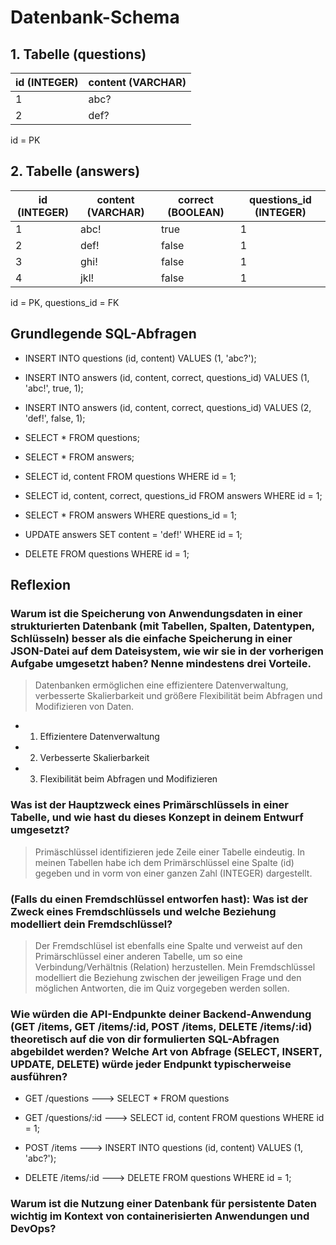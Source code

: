 # Datenbank-Schema

## 1. Tabelle (questions)

| id (INTEGER) | content (VARCHAR) |
| ------------ | ----------------- |
| 1 | abc? |
| 2 | def? |

id = PK

## 2. Tabelle (answers)

| id (INTEGER) | content (VARCHAR) | correct (BOOLEAN) | questions_id (INTEGER) |
| ------------ | ----------------- | ----------------- | ---------------------- |
| 1 | abc! | true | 1 |
| 2 | def! | false | 1 |
| 3 | ghi! | false | 1 |
| 4 | jkl! | false | 1 |

id = PK, questions_id = FK

## Grundlegende SQL-Abfragen

* INSERT INTO questions (id, content) VALUES (1, 'abc?');

* INSERT INTO answers (id, content, correct, questions_id) VALUES (1, 'abc!', true, 1);

* INSERT INTO answers (id, content, correct, questions_id) VALUES (2, 'def!', false, 1);

* SELECT * FROM questions;

* SELECT * FROM answers;

* SELECT id, content FROM questions WHERE id = 1;

* SELECT id, content, correct, questions_id FROM answers WHERE id = 1;

* SELECT * FROM answers WHERE questions_id = 1;

* UPDATE answers SET content = 'def!' WHERE id = 1;

* DELETE FROM questions WHERE id = 1;

## Reflexion

### **Warum ist die Speicherung von Anwendungsdaten in einer strukturierten Datenbank (mit Tabellen, Spalten, Datentypen, Schlüsseln) besser als die einfache Speicherung in einer JSON-Datei auf dem Dateisystem, wie wir sie in der vorherigen Aufgabe umgesetzt haben? Nenne mindestens drei Vorteile.**

> Datenbanken ermöglichen eine effizientere Datenverwaltung, verbesserte Skalierbarkeit und größere Flexibilität beim Abfragen und Modifizieren von Daten.

* 1. Effizientere Datenverwaltung

* 2. Verbesserte Skalierbarkeit

* 3. Flexibilität beim Abfragen und Modifizieren

### **Was ist der Hauptzweck eines Primärschlüssels in einer Tabelle, und wie hast du dieses Konzept in deinem Entwurf umgesetzt?**

> Primäschlüssel identifizieren jede Zeile einer Tabelle eindeutig. In meinen Tabellen habe ich dem Primärschlüssel eine Spalte (id) gegeben und in vorm von einer ganzen Zahl (INTEGER) dargestellt.

### **(Falls du einen Fremdschlüssel entworfen hast): Was ist der Zweck eines Fremdschlüssels und welche Beziehung modelliert dein Fremdschlüssel?**

> Der Fremdschlüsel ist ebenfalls eine Spalte und verweist auf den Primärschlüssel einer anderen Tabelle, um so eine Verbindung/Verhältnis (Relation) herzustellen. Mein Fremdschlüssel modelliert die Beziehung zwischen der jeweiligen Frage und den möglichen Antworten, die im Quiz vorgegeben werden sollen.

### **Wie würden die API-Endpunkte deiner Backend-Anwendung (GET /items, GET /items/:id, POST /items, DELETE /items/:id) theoretisch auf die von dir formulierten SQL-Abfragen abgebildet werden? Welche Art von Abfrage (SELECT, INSERT, UPDATE, DELETE) würde jeder Endpunkt typischerweise ausführen?**

* GET /questions ---> SELECT * FROM questions

* GET /questions/:id ---> SELECT id, content FROM questions WHERE id = 1;

* POST /items ---> INSERT INTO questions (id, content) VALUES (1, 'abc?');

* DELETE /items/:id ---> DELETE FROM questions WHERE id = 1;

### **Warum ist die Nutzung einer Datenbank für persistente Daten wichtig im Kontext von containerisierten Anwendungen und DevOps?**